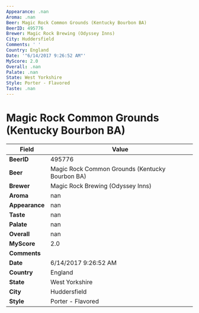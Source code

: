 ```yaml
---
Appearance: .nan
Aroma: .nan
Beer: Magic Rock Common Grounds (Kentucky Bourbon BA)
BeerID: 495776
Brewer: Magic Rock Brewing (Odyssey Inns)
City: Huddersfield
Comments: ' '
Country: England
Date: '"6/14/2017 9:26:52 AM"'
MyScore: 2.0
Overall: .nan
Palate: .nan
State: West Yorkshire
Style: Porter - Flavored
Taste: .nan
---
```


# Magic Rock Common Grounds (Kentucky Bourbon BA)

| Field         | Value |
|---------------|-------|
| **BeerID** | 495776 |
| **Beer** | Magic Rock Common Grounds (Kentucky Bourbon BA) |
| **Brewer** | Magic Rock Brewing (Odyssey Inns) |
| **Aroma** | nan |
| **Appearance** | nan |
| **Taste** | nan |
| **Palate** | nan |
| **Overall** | nan |
| **MyScore** | 2.0 |
| **Comments** |   |
| **Date** | 6/14/2017 9:26:52 AM |
| **Country** | England |
| **State** | West Yorkshire |
| **City** | Huddersfield |
| **Style** | Porter - Flavored |
